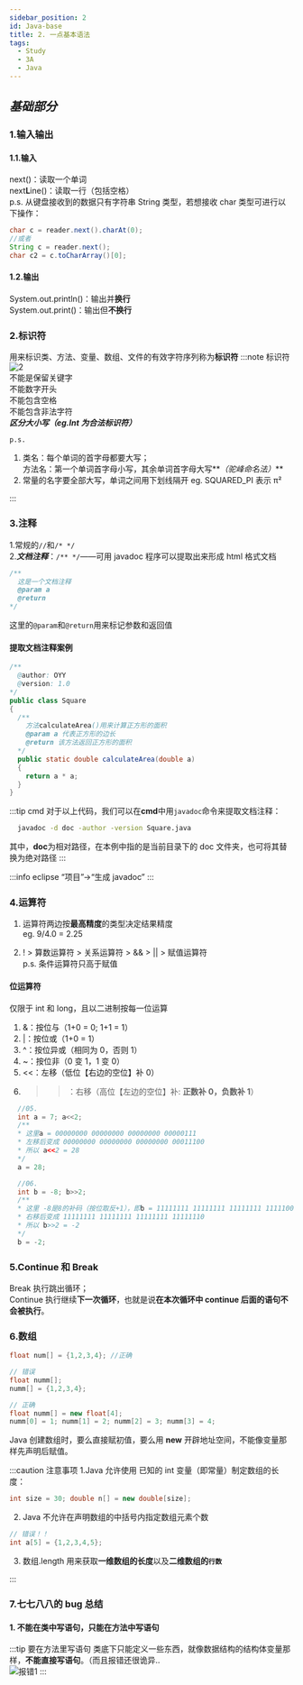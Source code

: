 ```yaml
---
sidebar_position: 2
id: Java-base
title: 2. 一点基本语法
tags:
  - Study
  - 3A
  - Java
---
```


## _基础部分_

### 1.输入输出

#### 1.1.输入

next()：读取一个单词  
next**L**ine()：读取一行（包括空格）  
p.s. 从键盘接收到的数据只有字符串 String 类型，若想接收 char 类型可进行以下操作：

```java
char c = reader.next().charAt(0);
//或者
String c = reader.next();
char c2 = c.toCharArray()[0];
```

#### 1.2.输出

System.out.println()：输出并**换行**  
System.out.print()：输出但**不换行**

### 2.标识符

用来标识类、方法、变量、数组、文件的有效字符序列称为**标识符**
:::note 标识符
![2](https://tva4.sinaimg.cn/large/005x6vs8ly1h6hs9s1eonj30h607s77s.jpg)  
不能是保留关键字  
不能数字开头  
不能包含空格  
不能包含非法字符  
**_区分大小写（eg.Int 为合法标识符）_**

`p.s.`

1.  类名：每个单词的首字母都要大写；  
    方法名：第一个单词首字母小写，其余单词首字母大写**_（驼峰命名法）_**
2.  常量的名字要全部大写，单词之间用下划线隔开 eg. SQUARED_PI 表示 π²

:::

### 3.注释

1.常规的`//`和`/* */`  
2.**_文档注释_**：`/** */`——可用 javadoc 程序可以提取出来形成 html 格式文档

```java
/**
  这是一个文档注释
  @param a
  @return
*/
```

这里的`@param`和`@return`用来标记参数和返回值

#### 提取文档注释案例

```java
/**
  @author: OYY
  @version: 1.0
*/
public class Square
{
  /**
    方法calculateArea()用来计算正方形的面积
    @param a 代表正方形的边长
    @return 该方法返回正方形的面积
  */
  public static double calculateArea(double a)
  {
    return a * a;
  }
}
```

:::tip cmd
对于以上代码，我们可以在**cmd**中用`javadoc`命令来提取文档注释：

```bash
  javadoc -d doc -author -version Square.java
```

其中，**doc**为相对路径，在本例中指的是当前目录下的 doc 文件夹，也可将其替换为绝对路径
:::

:::info eclipse
“项目”->“生成 javadoc”
:::

### 4.运算符

1.  运算符两边按**最高精度**的类型决定结果精度  
    eg. 9/4.0 = 2.25

2.  ! > 算数运算符 > 关系运算符 > && > || > 赋值运算符  
    p.s. 条件运算符只高于赋值

#### 位运算符

仅限于 int 和 long，且以二进制按每一位运算  
01. &：按位与（1+0 = 0; 1+1 = 1）  
02. |：按位或（1+0 = 1）  
03. ^：按位异或（相同为 0，否则 1）  
04. ~：按位非（0 变 1，1 变 0）  
05. <<：左移（低位【右边的空位】补 0）  
06. >>：右移（高位【左边的空位】补: **正数补 0，负数补 1**）

```java
  //05.
  int a = 7; a<<2;
  /**
  * 这里a = 00000000 00000000 00000000 00000111
  * 左移后变成 00000000 00000000 00000000 00011100
  * 所以 a<<2 = 28
  */
  a = 28;

  //06.
  int b = -8; b>>2;
  /**
  * 这里 -8是8的补码（按位取反+1），即b = 11111111 11111111 11111111 11111000
  * 右移后变成 11111111 11111111 11111111 11111110
  * 所以 b>>2 = -2
  */
  b = -2;
```

### 5.Continue 和 Break

Break 执行跳出循环；  
Continue 执行继续**下一次循环**，也就是说**在本次循环中 continue 后面的语句不会被执行**。

### 6.数组

```java
float num[] = {1,2,3,4}; //正确

// 错误
float numm[];
numm[] = {1,2,3,4};

// 正确
float numm[] = new float[4];
numm[0] = 1; numm[1] = 2; numm[2] = 3; numm[3] = 4;
```

Java 创建数组时，要么直接赋初值，要么用 **new** 开辟地址空间，不能像变量那样先声明后赋值。

:::caution 注意事项
1.Java 允许使用 已知的 int 变量（即常量）制定数组的长度：

```java
int size = 30; double n[] = new double[size];
```

2.  Java 不允许在声明数组的中括号内指定数组元素个数

```java
// 错误！！
int a[5] = {1,2,3,4,5};
```

3. 数组.length 用来获取**一维数组的长度**以及**二维数组的`行数`**

:::

### 7.七七八八的 bug 总结

#### 1. 不能在类中写语句，只能在方法中写语句

:::tip 要在方法里写语句
类底下只能定义一些东西，就像数据结构的结构体变量那样，**不能直接写语句**。（而且报错还很诡异..  
![报错1](https://tva1.sinaimg.cn/large/005x6vs8ly1h759ixtgr9j309j01y3yv.jpg)
:::
